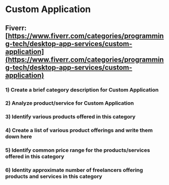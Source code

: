 # Custom Application
## Fiverr: [https://www.fiverr.com/categories/programming-tech/desktop-app-services/custom-application](https://www.fiverr.com/categories/programming-tech/desktop-app-services/custom-application)
### 1) Create a brief category description for Custom Application
### 2) Analyze product/service for Custom Application
### 3) Identify various products offered in this category
### 4) Create a list of various product offerings and write them down here
### 5) Identify common price range for the products/services offered in this category
### 6) Identity approximate number of freelancers offering products and services in this category
